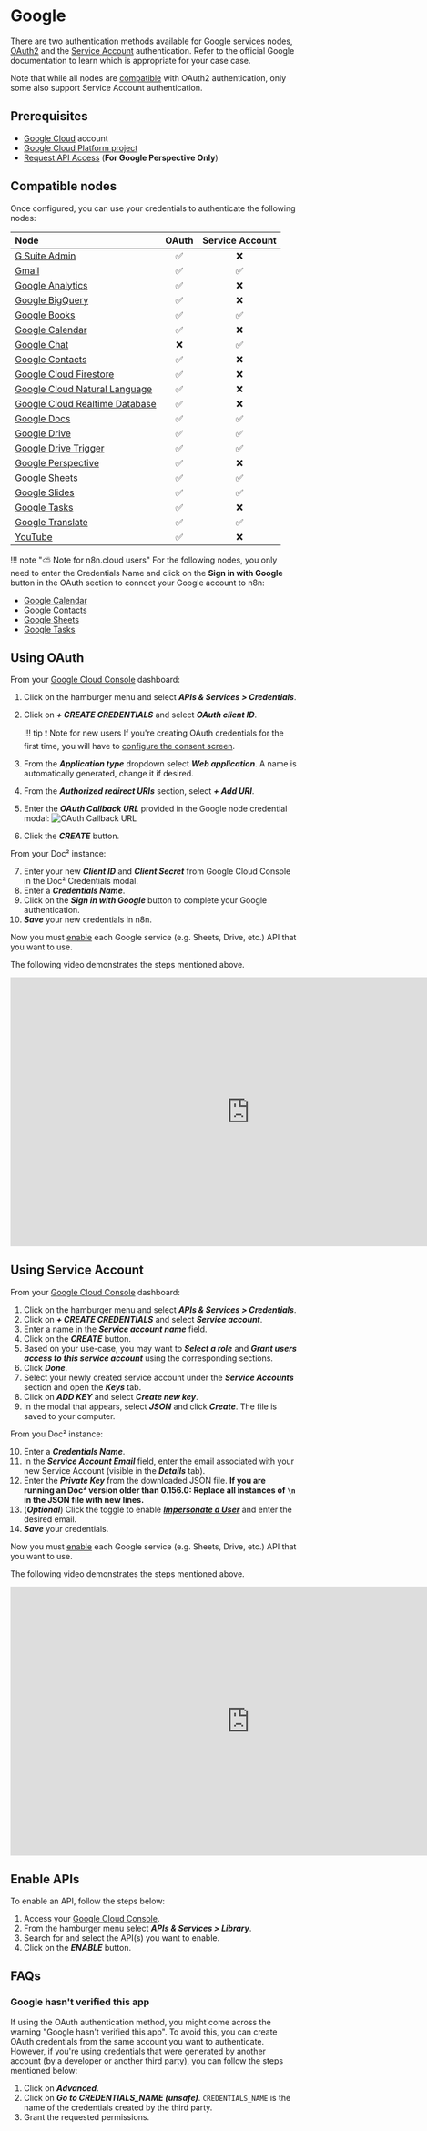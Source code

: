 # Google

There are two authentication methods available for Google services nodes, [OAuth2](https://developers.google.com/identity/protocols/oauth2) and the [Service Account](https://developers.google.com/identity/protocols/oauth2#serviceaccount) authentication. Refer to the official Google documentation to learn which is appropriate for your case case.

Note that while all nodes are [compatible](#compatible-nodes) with OAuth2 authentication, only some also support Service Account authentication.

## Prerequisites

* [Google Cloud](https://cloud.google.com/) account
* [Google Cloud Platform project](https://developers.google.com/workspace/marketplace/create-gcp-project)
* [Request API Access](https://developers.perspectiveapi.com/s/docs-get-started) (**For Google Perspective Only**)

## Compatible nodes

Once configured, you can use your credentials to authenticate the following nodes:

| Node | OAuth | Service Account |
| :--- | :---: | :-------------: |
| [G Suite Admin](/integrations/nodes/n8n-nodes-base.gSuiteAdmin/) | :white_check_mark: | :x: |
| [Gmail](/integrations/nodes/n8n-nodes-base.gmail/) | :white_check_mark: | :white_check_mark: |
| [Google Analytics](/integrations/nodes/n8n-nodes-base.googleAnalytics/) | :white_check_mark: | :x: |
| [Google BigQuery](/integrations/nodes/n8n-nodes-base.googleBigQuery/) | :white_check_mark: | :x: |
| [Google Books](/integrations/nodes/n8n-nodes-base.googleBooks/) | :white_check_mark: | :white_check_mark: |
| [Google Calendar](/integrations/nodes/n8n-nodes-base.googleCalendar/) | :white_check_mark: | :x: |
| [Google Chat](/integrations/nodes/n8n-nodes-base.googleChat/) | :x: | :white_check_mark: |
| [Google Contacts](/integrations/nodes/n8n-nodes-base.googleContacts/) | :white_check_mark: | :x: |
| [Google Cloud Firestore](/integrations/nodes/n8n-nodes-base.googleCloudFirestore/) | :white_check_mark: | :x: |
| [Google Cloud Natural Language](/integrations/nodes/n8n-nodes-base.googleCloudNaturalLanguage/) | :white_check_mark: | :x: |
| [Google Cloud Realtime Database](/integrations/nodes/n8n-nodes-base.googleCloudRealtimeDatabase/) | :white_check_mark: | :x: |
| [Google Docs](/integrations/nodes/n8n-nodes-base.googleDocs/) | :white_check_mark: | :white_check_mark: |
| [Google Drive](/integrations/nodes/n8n-nodes-base.googleDrive/) | :white_check_mark: | :white_check_mark: |
| [Google Drive Trigger](/integrations/trigger-nodes/n8n-nodes-base.googleDriveTrigger/) | :white_check_mark: | :white_check_mark: |
| [Google Perspective](/integrations/nodes/n8n-nodes-base.googlePerspective/) | :white_check_mark: | :x: |
| [Google Sheets](/integrations/nodes/n8n-nodes-base.googleSheets/) | :white_check_mark: | :white_check_mark: |
| [Google Slides](/integrations/nodes/n8n-nodes-base.googleSlides/) | :white_check_mark: | :white_check_mark: |
| [Google Tasks](/integrations/nodes/n8n-nodes-base.googleTasks/) | :white_check_mark: | :x: |
| [Google Translate](/integrations/nodes/n8n-nodes-base.googleTranslate/) | :white_check_mark: | :white_check_mark: |
| [YouTube](/integrations/nodes/n8n-nodes-base.youTube/) | :white_check_mark: | :x: |

!!! note "⛅️ Note for n8n.cloud users"
    For the following nodes, you only need to enter the Credentials Name and click on the **Sign in with Google** button in the OAuth section to connect your Google account to n8n:
* [Google Calendar](/integrations/nodes/n8n-nodes-base.googleCalendar/)
* [Google Contacts](/integrations/nodes/n8n-nodes-base.googleContacts/)
* [Google Sheets](/integrations/nodes/n8n-nodes-base.googleSheets/)
* [Google Tasks](/integrations/nodes/n8n-nodes-base.googleTasks/)


## Using OAuth

From your [Google Cloud Console](https://console.cloud.google.com) dashboard:

1. Click on the hamburger menu and select ***APIs & Services > Credentials***.
2. Click on ***+ CREATE CREDENTIALS*** and select ***OAuth client ID***.

    !!! tip ❗️ Note for new users
        If you're creating OAuth credentials for the first time, you will have to [configure the consent screen](https://support.google.com/cloud/answer/10311615?hl=en&ref_topic=3473162).
    

3. From the ***Application type*** dropdown select ***Web application***. A name is automatically generated, change it if desired.
4. From the ***Authorized redirect URIs*** section, select ***+ Add URI***.
5. Enter the ***OAuth Callback URL*** provided in the Google node credential modal:
    ![OAuth Callback URL](/_images/integrations/credentials/google/oauth_callback.png)
6. Click the ***CREATE*** button.

From your Doc² instance:

7. Enter your new ***Client ID*** and ***Client Secret*** from Google Cloud Console in the Doc² Credentials modal.
8. Enter a ***Credentials Name***.
9. Click on the ***Sign in with Google*** button to complete your Google authentication.
10. ***Save*** your new credentials in n8n.

Now you must [enable](#enable-apis) each Google service (e.g. Sheets, Drive, etc.) API that you want to use.

The following video demonstrates the steps mentioned above.

<div class="video-container">
<iframe width="840" height="472.5" src="https://www.youtube.com/embed/gZ6N2H3_vys" frameborder="0" allow="accelerometer; autoplay; clipboard-write; encrypted-media; gyroscope; picture-in-picture" allowfullscreen></iframe>
</div>

## Using Service Account

From your [Google Cloud Console](https://console.cloud.google.com) dashboard:

1. Click on the hamburger menu and select ***APIs & Services > Credentials***.
2. Click on ***+ CREATE CREDENTIALS*** and select ***Service account***.
3. Enter a name in the ***Service account name*** field.
4. Click on the ***CREATE*** button.
5. Based on your use-case, you may want to ***Select a role*** and ***Grant users access to this service account***  using the corresponding sections.
6. Click ***Done***.
7. Select your newly created service account under the ***Service Accounts*** section and open the ***Keys*** tab.
8. Click on ***ADD KEY*** and select ***Create new key***.
9. In the modal that appears, select ***JSON*** and click ***Create***. The file is saved to your computer.

From you Doc² instance:

10. Enter a ***Credentials Name***.
11. In the ***Service Account Email*** field, enter the email associated with your new Service Account (visible in the ***Details*** tab).
12. Enter the ***Private Key*** from the downloaded JSON file. **If you are running an Doc² version older than 0.156.0: Replace all instances of `\n` in the JSON file with new lines.**
13. (***Optional***) Click the toggle to enable [***Impersonate a User***](https://developers.google.com/identity/protocols/oauth2/service-account#delegatingauthority) and enter the desired email.
14. ***Save*** your credentials.

Now you must [enable](#enable-apis) each Google service (e.g. Sheets, Drive, etc.) API that you want to use.

The following video demonstrates the steps mentioned above.

<div class="video-container">
<iframe width="840" height="472.5" src="https://www.youtube.com/embed/ArXVlpo3y1k" frameborder="0" allow="accelerometer; autoplay; clipboard-write; encrypted-media; gyroscope; picture-in-picture" allowfullscreen></iframe>
</div>

## Enable APIs

To enable an API, follow the steps below:

1. Access your [Google Cloud Console](https://console.cloud.google.com).
2. From the hamburger menu select ***APIs & Services > Library***.
3. Search for and select the API(s) you want to enable.
5. Click on the ***ENABLE*** button.

## FAQs

### Google hasn't verified this app

If using the OAuth authentication method, you might come across the warning "Google hasn't verified this app".
To avoid this, you can create OAuth credentials from the same account you want to authenticate. However, if you're using credentials that were generated by another account (by a developer or another third party), you can follow the steps mentioned below:

1. Click on ***Advanced***.
2. Click on ***Go to CREDENTIALS_NAME (unsafe)***. `CREDENTIALS_NAME` is the name of the credentials created by the third party.
3. Grant the requested permissions.
